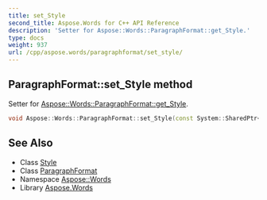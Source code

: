 ```yaml
---
title: set_Style
second_title: Aspose.Words for C++ API Reference
description: 'Setter for Aspose::Words::ParagraphFormat::get_Style.'
type: docs
weight: 937
url: /cpp/aspose.words/paragraphformat/set_style/
---
```

## ParagraphFormat::set_Style method


Setter for [Aspose::Words::ParagraphFormat::get_Style](../get_style/).

```cpp
void Aspose::Words::ParagraphFormat::set_Style(const System::SharedPtr<Aspose::Words::Style> &value)
```

## See Also

* Class [Style](../../style/)
* Class [ParagraphFormat](../)
* Namespace [Aspose::Words](../../)
* Library [Aspose.Words](../../../)
